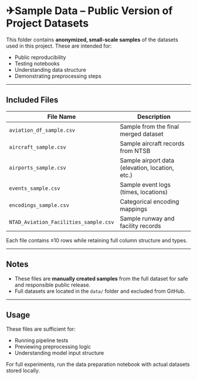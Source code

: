 # ✈Sample Data – Public Version of Project Datasets

This folder contains **anonymized, small-scale samples** of the datasets used in this project. These are intended for:

- Public reproducibility
- Testing notebooks
- Understanding data structure
- Demonstrating preprocessing steps

---

## Included Files

| File Name                               | Description                                       |
|----------------------------------------|---------------------------------------------------|
| `aviation_df_sample.csv`               | Sample from the final merged dataset              |
| `aircraft_sample.csv`                  | Sample aircraft records from NTSB                 |
| `airports_sample.csv`                  | Sample airport data (elevation, location, etc.)   |
| `events_sample.csv`                    | Sample event logs (times, locations)              |
| `encodings_sample.csv`                 | Categorical encoding mappings                     |
| `NTAD_Aviation_Facilities_sample.csv`  | Sample runway and facility records                |

Each file contains ≤10 rows while retaining full column structure and types.

---

## Notes

- These files are **manually created samples** from the full dataset for safe and responsible public release.
- Full datasets are located in the `data/` folder and excluded from GitHub.

---

## Usage

These files are sufficient for:
- Running pipeline tests
- Previewing preprocessing logic
- Understanding model input structure

For full experiments, run the data preparation notebook with actual datasets stored locally.
